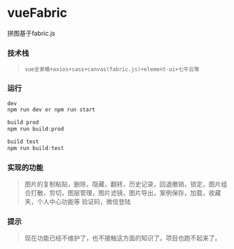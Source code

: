 # vueFabric
拼图基于fabric.js

### 技术栈
> `vue全家桶+axios+sass+canvas(fabric.js)+element-ui+七牛云等`

### 运行
```js
dev
npm run dev or npm run start

build prod
npm run build:prod

build test
npm run build:test
```

### 实现的功能
>  图片的复制粘贴，删除，隐藏，翻转，历史记录，回退撤销，锁定，图片组合打散，剪切，图层管理，图片滤镜，图片导出，案例保存，加载，收藏夹，个人中心功能等
验证码，微信登陆

### 提示
> 现在功能已经不维护了，也不接触这方面的知识了。项目也跑不起来了。
